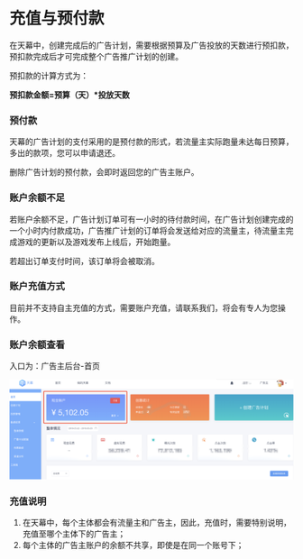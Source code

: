 # 充值与预付款

在天幕中，创建完成后的广告计划，需要根据预算及广告投放的天数进行预扣款，预扣款完成后才可完成整个广告推广计划的创建。

预扣款的计算方式为：

**预扣款金额=预算（天）\*投放天数**

### **预付款**

天幕的广告计划的支付采用的是预付款的形式，若流量主实际跑量未达每日预算，多出的款项，您可以申请退还。

删除广告计划的预付款，会即时返回您的广告主账户。

### **账户余额不足**

若账户余额不足，广告计划订单可有一小时的待付款时间，在广告计划创建完成的一个小时内付款成功，广告推广计划的订单将会发送给对应的流量主，待流量主完成游戏的更新以及游戏发布上线后，开始跑量。

若超出订单支付时间，该订单将会被取消。

### **账户充值方式**

目前并不支持自主充值的方式，需要账户充值，请联系我们，将会有专人为您操作。

### **账户余额查看**

入口为：广告主后台-首页

![](../../.gitbook/assets/image%20%2813%29.png)

### **充值说明**

1. 在天幕中，每个主体都会有流量主和广告主，因此，充值时，需要特别说明，充值至哪个主体下的广告主；
2. 每个主体的广告主账户的余额不共享，即使是在同一个账号下；




